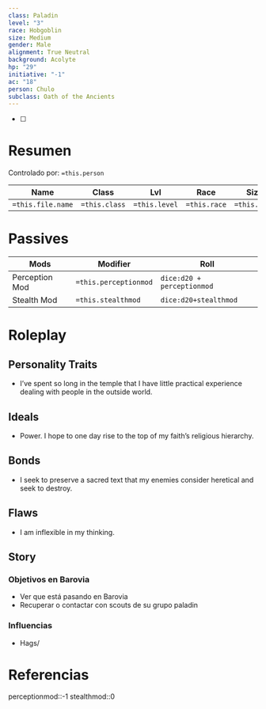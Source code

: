```yaml
---
class: Paladin
level: "3"
race: Hobgoblin
size: Medium
gender: Male
alignment: True Neutral
background: Acolyte
hp: "29"
initiative: "-1"
ac: "18"
person: Chulo
subclass: Oath of the Ancients
---
```

- [ ] 
# Resumen
Controlado por: `=this.person`

| Name              | Class         | Lvl           | Race         | Size         | Gender         | Alignment         | Background         | HP         | AC         | Initiative         |
| ----------------- | ------------- | ------------- | ------------ | ------------ | -------------- | ----------------- | ------------------ | ---------- | ---------- | ------------------ |
| `=this.file.name` | `=this.class` | `=this.level` | `=this.race` | `=this.size` | `=this.gender` | `=this.alignment` | `=this.background` | `=this.hp` | `=this.ac` | `=this.initiative` |

# Passives

| Mods           | Modifier              | Roll                       |
| -------------- | --------------------- | -------------------------- |
| Perception Mod | `=this.perceptionmod` | `dice:d20 + perceptionmod` |
| Stealth Mod    | `=this.stealthmod`    | `dice:d20+stealthmod`      |
# Roleplay
## Personality Traits
- I’ve spent so long in the temple that I have little practical experience dealing with people in the outside world.
## Ideals
- Power. I hope to one day rise to the top of my faith’s religious hierarchy.
## Bonds
- I seek to preserve a sacred text that my enemies consider heretical and seek to destroy.
## Flaws
- I am inflexible in my thinking.
## Story
### Objetivos en Barovia
- Ver que está pasando en Barovia
- Recuperar o contactar con scouts de su grupo paladin

### Influencias
- Hags/


# Referencias
perceptionmod::-1
stealthmod::0